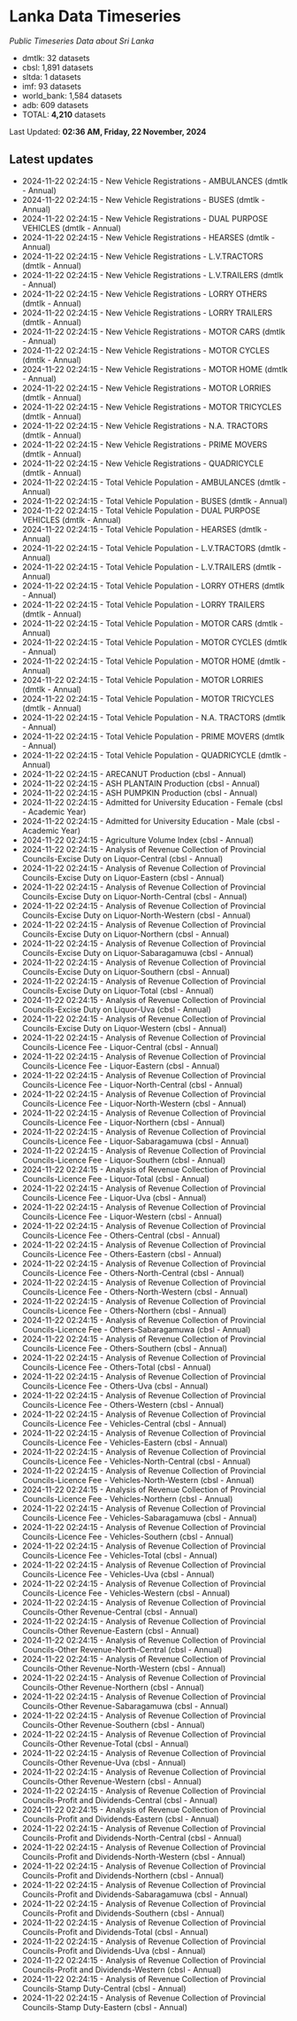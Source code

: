 # Lanka Data Timeseries
*Public Timeseries Data about Sri Lanka*

* dmtlk: 32 datasets
* cbsl: 1,891 datasets
* sltda: 1 datasets
* imf: 93 datasets
* world_bank: 1,584 datasets
* adb: 609 datasets
* TOTAL: **4,210** datasets

Last Updated: **02:36 AM, Friday, 22 November, 2024**

## Latest updates

* 2024-11-22 02:24:15 - New Vehicle Registrations - AMBULANCES (dmtlk - Annual)
* 2024-11-22 02:24:15 - New Vehicle Registrations - BUSES (dmtlk - Annual)
* 2024-11-22 02:24:15 - New Vehicle Registrations - DUAL PURPOSE VEHICLES (dmtlk - Annual)
* 2024-11-22 02:24:15 - New Vehicle Registrations - HEARSES (dmtlk - Annual)
* 2024-11-22 02:24:15 - New Vehicle Registrations - L.V.TRACTORS (dmtlk - Annual)
* 2024-11-22 02:24:15 - New Vehicle Registrations - L.V.TRAILERS (dmtlk - Annual)
* 2024-11-22 02:24:15 - New Vehicle Registrations - LORRY OTHERS (dmtlk - Annual)
* 2024-11-22 02:24:15 - New Vehicle Registrations - LORRY TRAILERS (dmtlk - Annual)
* 2024-11-22 02:24:15 - New Vehicle Registrations - MOTOR CARS (dmtlk - Annual)
* 2024-11-22 02:24:15 - New Vehicle Registrations - MOTOR CYCLES (dmtlk - Annual)
* 2024-11-22 02:24:15 - New Vehicle Registrations - MOTOR HOME (dmtlk - Annual)
* 2024-11-22 02:24:15 - New Vehicle Registrations - MOTOR LORRIES (dmtlk - Annual)
* 2024-11-22 02:24:15 - New Vehicle Registrations - MOTOR TRICYCLES (dmtlk - Annual)
* 2024-11-22 02:24:15 - New Vehicle Registrations - N.A. TRACTORS (dmtlk - Annual)
* 2024-11-22 02:24:15 - New Vehicle Registrations - PRIME MOVERS (dmtlk - Annual)
* 2024-11-22 02:24:15 - New Vehicle Registrations - QUADRICYCLE (dmtlk - Annual)
* 2024-11-22 02:24:15 - Total Vehicle Population - AMBULANCES (dmtlk - Annual)
* 2024-11-22 02:24:15 - Total Vehicle Population - BUSES (dmtlk - Annual)
* 2024-11-22 02:24:15 - Total Vehicle Population - DUAL PURPOSE VEHICLES (dmtlk - Annual)
* 2024-11-22 02:24:15 - Total Vehicle Population - HEARSES (dmtlk - Annual)
* 2024-11-22 02:24:15 - Total Vehicle Population - L.V.TRACTORS (dmtlk - Annual)
* 2024-11-22 02:24:15 - Total Vehicle Population - L.V.TRAILERS (dmtlk - Annual)
* 2024-11-22 02:24:15 - Total Vehicle Population - LORRY OTHERS (dmtlk - Annual)
* 2024-11-22 02:24:15 - Total Vehicle Population - LORRY TRAILERS (dmtlk - Annual)
* 2024-11-22 02:24:15 - Total Vehicle Population - MOTOR CARS (dmtlk - Annual)
* 2024-11-22 02:24:15 - Total Vehicle Population - MOTOR CYCLES (dmtlk - Annual)
* 2024-11-22 02:24:15 - Total Vehicle Population - MOTOR HOME (dmtlk - Annual)
* 2024-11-22 02:24:15 - Total Vehicle Population - MOTOR LORRIES (dmtlk - Annual)
* 2024-11-22 02:24:15 - Total Vehicle Population - MOTOR TRICYCLES (dmtlk - Annual)
* 2024-11-22 02:24:15 - Total Vehicle Population - N.A. TRACTORS (dmtlk - Annual)
* 2024-11-22 02:24:15 - Total Vehicle Population - PRIME MOVERS (dmtlk - Annual)
* 2024-11-22 02:24:15 - Total Vehicle Population - QUADRICYCLE (dmtlk - Annual)
* 2024-11-22 02:24:15 - ARECANUT Production (cbsl - Annual)
* 2024-11-22 02:24:15 - ASH PLANTAIN Production (cbsl - Annual)
* 2024-11-22 02:24:15 - ASH PUMPKIN Production (cbsl - Annual)
* 2024-11-22 02:24:15 - Admitted for University Education - Female (cbsl - Academic Year)
* 2024-11-22 02:24:15 - Admitted for University Education - Male (cbsl - Academic Year)
* 2024-11-22 02:24:15 - Agriculture Volume Index (cbsl - Annual)
* 2024-11-22 02:24:15 - Analysis of Revenue Collection of Provincial Councils-Excise Duty on Liquor-Central (cbsl - Annual)
* 2024-11-22 02:24:15 - Analysis of Revenue Collection of Provincial Councils-Excise Duty on Liquor-Eastern (cbsl - Annual)
* 2024-11-22 02:24:15 - Analysis of Revenue Collection of Provincial Councils-Excise Duty on Liquor-North-Central (cbsl - Annual)
* 2024-11-22 02:24:15 - Analysis of Revenue Collection of Provincial Councils-Excise Duty on Liquor-North-Western (cbsl - Annual)
* 2024-11-22 02:24:15 - Analysis of Revenue Collection of Provincial Councils-Excise Duty on Liquor-Northern (cbsl - Annual)
* 2024-11-22 02:24:15 - Analysis of Revenue Collection of Provincial Councils-Excise Duty on Liquor-Sabaragamuwa (cbsl - Annual)
* 2024-11-22 02:24:15 - Analysis of Revenue Collection of Provincial Councils-Excise Duty on Liquor-Southern (cbsl - Annual)
* 2024-11-22 02:24:15 - Analysis of Revenue Collection of Provincial Councils-Excise Duty on Liquor-Total (cbsl - Annual)
* 2024-11-22 02:24:15 - Analysis of Revenue Collection of Provincial Councils-Excise Duty on Liquor-Uva (cbsl - Annual)
* 2024-11-22 02:24:15 - Analysis of Revenue Collection of Provincial Councils-Excise Duty on Liquor-Western (cbsl - Annual)
* 2024-11-22 02:24:15 - Analysis of Revenue Collection of Provincial Councils-Licence Fee - Liquor-Central (cbsl - Annual)
* 2024-11-22 02:24:15 - Analysis of Revenue Collection of Provincial Councils-Licence Fee - Liquor-Eastern (cbsl - Annual)
* 2024-11-22 02:24:15 - Analysis of Revenue Collection of Provincial Councils-Licence Fee - Liquor-North-Central (cbsl - Annual)
* 2024-11-22 02:24:15 - Analysis of Revenue Collection of Provincial Councils-Licence Fee - Liquor-North-Western (cbsl - Annual)
* 2024-11-22 02:24:15 - Analysis of Revenue Collection of Provincial Councils-Licence Fee - Liquor-Northern (cbsl - Annual)
* 2024-11-22 02:24:15 - Analysis of Revenue Collection of Provincial Councils-Licence Fee - Liquor-Sabaragamuwa (cbsl - Annual)
* 2024-11-22 02:24:15 - Analysis of Revenue Collection of Provincial Councils-Licence Fee - Liquor-Southern (cbsl - Annual)
* 2024-11-22 02:24:15 - Analysis of Revenue Collection of Provincial Councils-Licence Fee - Liquor-Total (cbsl - Annual)
* 2024-11-22 02:24:15 - Analysis of Revenue Collection of Provincial Councils-Licence Fee - Liquor-Uva (cbsl - Annual)
* 2024-11-22 02:24:15 - Analysis of Revenue Collection of Provincial Councils-Licence Fee - Liquor-Western (cbsl - Annual)
* 2024-11-22 02:24:15 - Analysis of Revenue Collection of Provincial Councils-Licence Fee - Others-Central (cbsl - Annual)
* 2024-11-22 02:24:15 - Analysis of Revenue Collection of Provincial Councils-Licence Fee - Others-Eastern (cbsl - Annual)
* 2024-11-22 02:24:15 - Analysis of Revenue Collection of Provincial Councils-Licence Fee - Others-North-Central (cbsl - Annual)
* 2024-11-22 02:24:15 - Analysis of Revenue Collection of Provincial Councils-Licence Fee - Others-North-Western (cbsl - Annual)
* 2024-11-22 02:24:15 - Analysis of Revenue Collection of Provincial Councils-Licence Fee - Others-Northern (cbsl - Annual)
* 2024-11-22 02:24:15 - Analysis of Revenue Collection of Provincial Councils-Licence Fee - Others-Sabaragamuwa (cbsl - Annual)
* 2024-11-22 02:24:15 - Analysis of Revenue Collection of Provincial Councils-Licence Fee - Others-Southern (cbsl - Annual)
* 2024-11-22 02:24:15 - Analysis of Revenue Collection of Provincial Councils-Licence Fee - Others-Total (cbsl - Annual)
* 2024-11-22 02:24:15 - Analysis of Revenue Collection of Provincial Councils-Licence Fee - Others-Uva (cbsl - Annual)
* 2024-11-22 02:24:15 - Analysis of Revenue Collection of Provincial Councils-Licence Fee - Others-Western (cbsl - Annual)
* 2024-11-22 02:24:15 - Analysis of Revenue Collection of Provincial Councils-Licence Fee - Vehicles-Central (cbsl - Annual)
* 2024-11-22 02:24:15 - Analysis of Revenue Collection of Provincial Councils-Licence Fee - Vehicles-Eastern (cbsl - Annual)
* 2024-11-22 02:24:15 - Analysis of Revenue Collection of Provincial Councils-Licence Fee - Vehicles-North-Central (cbsl - Annual)
* 2024-11-22 02:24:15 - Analysis of Revenue Collection of Provincial Councils-Licence Fee - Vehicles-North-Western (cbsl - Annual)
* 2024-11-22 02:24:15 - Analysis of Revenue Collection of Provincial Councils-Licence Fee - Vehicles-Northern (cbsl - Annual)
* 2024-11-22 02:24:15 - Analysis of Revenue Collection of Provincial Councils-Licence Fee - Vehicles-Sabaragamuwa (cbsl - Annual)
* 2024-11-22 02:24:15 - Analysis of Revenue Collection of Provincial Councils-Licence Fee - Vehicles-Southern (cbsl - Annual)
* 2024-11-22 02:24:15 - Analysis of Revenue Collection of Provincial Councils-Licence Fee - Vehicles-Total (cbsl - Annual)
* 2024-11-22 02:24:15 - Analysis of Revenue Collection of Provincial Councils-Licence Fee - Vehicles-Uva (cbsl - Annual)
* 2024-11-22 02:24:15 - Analysis of Revenue Collection of Provincial Councils-Licence Fee - Vehicles-Western (cbsl - Annual)
* 2024-11-22 02:24:15 - Analysis of Revenue Collection of Provincial Councils-Other Revenue-Central (cbsl - Annual)
* 2024-11-22 02:24:15 - Analysis of Revenue Collection of Provincial Councils-Other Revenue-Eastern (cbsl - Annual)
* 2024-11-22 02:24:15 - Analysis of Revenue Collection of Provincial Councils-Other Revenue-North-Central (cbsl - Annual)
* 2024-11-22 02:24:15 - Analysis of Revenue Collection of Provincial Councils-Other Revenue-North-Western (cbsl - Annual)
* 2024-11-22 02:24:15 - Analysis of Revenue Collection of Provincial Councils-Other Revenue-Northern (cbsl - Annual)
* 2024-11-22 02:24:15 - Analysis of Revenue Collection of Provincial Councils-Other Revenue-Sabaragamuwa (cbsl - Annual)
* 2024-11-22 02:24:15 - Analysis of Revenue Collection of Provincial Councils-Other Revenue-Southern (cbsl - Annual)
* 2024-11-22 02:24:15 - Analysis of Revenue Collection of Provincial Councils-Other Revenue-Total (cbsl - Annual)
* 2024-11-22 02:24:15 - Analysis of Revenue Collection of Provincial Councils-Other Revenue-Uva (cbsl - Annual)
* 2024-11-22 02:24:15 - Analysis of Revenue Collection of Provincial Councils-Other Revenue-Western (cbsl - Annual)
* 2024-11-22 02:24:15 - Analysis of Revenue Collection of Provincial Councils-Profit and Dividends-Central (cbsl - Annual)
* 2024-11-22 02:24:15 - Analysis of Revenue Collection of Provincial Councils-Profit and Dividends-Eastern (cbsl - Annual)
* 2024-11-22 02:24:15 - Analysis of Revenue Collection of Provincial Councils-Profit and Dividends-North-Central (cbsl - Annual)
* 2024-11-22 02:24:15 - Analysis of Revenue Collection of Provincial Councils-Profit and Dividends-North-Western (cbsl - Annual)
* 2024-11-22 02:24:15 - Analysis of Revenue Collection of Provincial Councils-Profit and Dividends-Northern (cbsl - Annual)
* 2024-11-22 02:24:15 - Analysis of Revenue Collection of Provincial Councils-Profit and Dividends-Sabaragamuwa (cbsl - Annual)
* 2024-11-22 02:24:15 - Analysis of Revenue Collection of Provincial Councils-Profit and Dividends-Southern (cbsl - Annual)
* 2024-11-22 02:24:15 - Analysis of Revenue Collection of Provincial Councils-Profit and Dividends-Total (cbsl - Annual)
* 2024-11-22 02:24:15 - Analysis of Revenue Collection of Provincial Councils-Profit and Dividends-Uva (cbsl - Annual)
* 2024-11-22 02:24:15 - Analysis of Revenue Collection of Provincial Councils-Profit and Dividends-Western (cbsl - Annual)
* 2024-11-22 02:24:15 - Analysis of Revenue Collection of Provincial Councils-Stamp Duty-Central (cbsl - Annual)
* 2024-11-22 02:24:15 - Analysis of Revenue Collection of Provincial Councils-Stamp Duty-Eastern (cbsl - Annual)